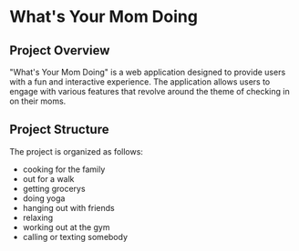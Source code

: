 # What's Your Mom Doing

## Project Overview
"What's Your Mom Doing" is a web application designed to provide users with a fun and interactive experience. The application allows users to engage with various features that revolve around the theme of checking in on their moms.

## Project Structure
The project is organized as follows:
* cooking for the family
* out for a walk
* getting grocerys
* doing yoga
* hanging out with friends
* relaxing
* working out at the gym
* calling or texting somebody

































  
